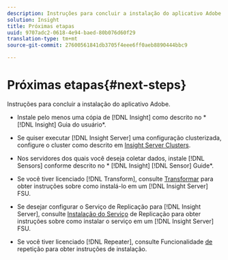 ```yaml
---
description: Instruções para concluir a instalação do aplicativo Adobe.
solution: Insight
title: Próximas etapas
uuid: 9707adc2-0618-4e94-baed-80b076d60f29
translation-type: tm+mt
source-git-commit: 27600561841db3705f4eee6ff0aeb8890444bbc9

---
```



# Próximas etapas{#next-steps}

Instruções para concluir a instalação do aplicativo Adobe.

* Instale pelo menos uma cópia de [!DNL Insight] como descrito no * [!DNL Insight] Guia do usuário*.

* Se quiser executar [!DNL Insight Server] uma configuração clusterizada, configure o cluster como descrito em [Insight Server Clusters](../../../home/c-inst-svr/c-install-ins-svr/c-ins-svr-clstrs/c-abt-ins-svr-clsters.md).

* Nos servidores dos quais você deseja coletar dados, instale [!DNL Sensors] conforme descrito no * [!DNL Insight] [!DNL Sensor] Guide*.

* Se você tiver licenciado [!DNL Transform], consulte [Transformar](../../../home/c-inst-svr/c-tfm/c-tfm.md#concept-2da4db2b6f444e93ace22d3b3aecb4f2) para obter instruções sobre como instalá-lo em um [!DNL Insight Server] FSU.

* Se desejar configurar o Serviço de Replicação para [!DNL Insight Server], consulte [Instalação do Serviço](../../../home/c-inst-svr/c-ins-svr-rep-svc/c-inst-rep-svc.md#concept-4743b6621f394ee39cf0635230996925) de Replicação para obter instruções sobre como instalar o serviço em um [!DNL Insight Server] FSU.

* Se você tiver licenciado [!DNL Repeater], consulte Funcionalidade [de](../../../home/c-inst-svr/c-rptr-fntly/c-rptr-fntly.md) repetição para obter instruções de instalação.
